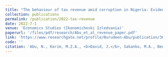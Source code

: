 ```yaml
---
title: "The behaviour of tax revenue amid corruption in Nigeria: Evidence from Non-Linear ARDL approach"
collection: publications
permalink: /publication/2022-tax-revenue
date: 2022-7-1
venue: 'Economics Studies (Ikonomicheski Izledvania)'
paperurl: '/files/pdf/research/Abu_et_al_revenue_paper.pdf'
link: 'https://www.researchgate.net/profile/Nurudeen-Abu/publication/360589642_THE_BEHAVIOUR_OF_TAX_REVENUE_AMID_CORRUPTION_IN_NIGERIA_EVIDENCE_FROM_THE_NON-LINEAR_ARDL_APPROACH/links/627f96f53a23744a727febd3/THE-BEHAVIOUR-OF-TAX-REVENUE-AMID-CORRUPTION-IN-NIGERIA-EVIDENCE-FROM-THE-NON-LINEAR-ARDL-APPROACH.pdf'
code: ''
citation: 'Abu, N., Karim, M.Z.A., <b>David, J.</b>, Sakanko, M.A., Ben-Obi, O.A., & Gamal, A.A.M. (2022). &quot; The behaviour of tax revenue amid corruption in Nigeria: Evidence from Non-Linear ARDL approach.&quot; <i>Economics Studies (Ikonomicheski Izledvania)</i>, <i>31</i>(4). 55-76'
---
```

